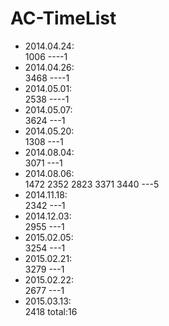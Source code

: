 # AC-TimeList
* 2014.04.24:  
1006   ----1
* 2014.04.26:  
3468   ----1
* 2014.05.01:  
2538   ----1
* 2014.05.07:  
3624   ---1
* 2014.05.20:  
1308   ---1
* 2014.08.04:  
3071   ---1
* 2014.08.06:  
1472 2352 2823 3371 3440   ---5
* 2014.11.18:  
2342   ---1
* 2014.12.03:  
2955   ---1
* 2015.02.05:  
3254   ---1
* 2015.02.21:  
3279   ---1
* 2015.02.22:  
2677   ---1
* 2015.03.13:  
2418
total:16
